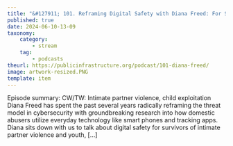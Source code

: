 ```yaml
---
title: "&#127911; 101. Reframing Digital Safety with Diana Freed: For Survivors and Youth, The Biggest Threats Come From Everyday Tech"
published: true
date: 2024-06-10-13-09
taxonomy:
    category:
        - stream
    tag:
        - podcasts
theurl: https://publicinfrastructure.org/podcast/101-diana-freed/
image: artwork-resized.PNG
template: item
---
```


Episode summary: CW/TW: Intimate partner violence, child exploitation Diana Freed has spent the past several years radically reframing the threat model in cybersecurity with groundbreaking research into how domestic abusers utilize everyday technology like smart phones and tracking apps. Diana sits down with us to talk about digital safety for survivors of intimate partner violence and youth, [&hellip;]
